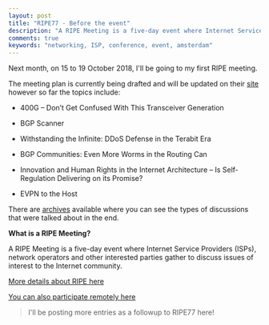 ```yaml
---
layout: post
title: "RIPE77 - Before the event"
description: "A RIPE Meeting is a five-day event where Internet Service Providers (ISPs), network operators and other interested parties gather."
comments: true
keywords: "networking, ISP, conference, event, amsterdam"
---
```


Next month, on 15 to 19 October 2018, I'll be going to my first RIPE meeting.

The meeting plan is currently being drafted and will be updated on their [site](https://ripe77.ripe.net/programme/meeting-plan/plenary/) however so far the topics include:

* 400G – Don’t Get Confused With This Transceiver Generation

* BGP Scanner

* Withstanding the Infinite: DDoS Defense in the Terabit Era
* BGP Communities: Even More Worms in the Routing Can

* Innovation and Human Rights in the Internet Architecture – Is Self-Regulation Delivering on its Promise?

* EVPN to the Host

There are [archives](https://ripe76.ripe.net/archives/#mon) available where you can see the types of discussions that were talked about in the end.

**What is a RIPE Meeting?**

A RIPE Meeting is a five-day event where Internet Service Providers (ISPs), network operators and other interested parties gather to discuss issues of interest to the Internet community.

[More details about RIPE here](https://ripe77.ripe.net/)

[You can also participate remotely here](https://www.ripe.net/participate/meetings/ripe-meetings/take-part-remotely)

> I'll be posting more entries as a followup to RIPE77 here!
